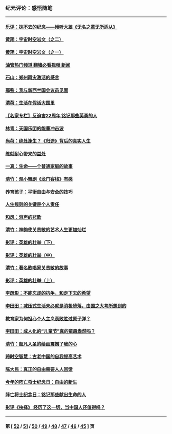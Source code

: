 ### 纪元评论：感悟随笔
---
#### [乐评：抹不去的纪念——倾听大雄《无名之辈无所适从》](../../pages/nsc1035/n13163359.md?08260330) 
#### [黄翔：宇宙时空岩文（之二）](../../pages/nsc1035/n13141116.md?08260330) 
#### [黄翔：宇宙时空岩文（之一）](../../pages/nsc1035/n13140355.md?08260330) 
#### [油管热门频道 翻墙必看视频 新闻](ok?08260330)
#### [石山：郑州雨灾激活的感言](../../pages/nsc1035/n13135372.md?08260330) 
#### [邢鉴：我与新西兰国会议员见面](../../pages/nsc1035/n13111626.md?08260330) 
#### [清荷：生活在假话大国里](../../pages/nsc1035/n13103916.md?08260330) 
#### [【名家专栏】反迫害22周年 铭记那些英勇的人](../../pages/nsc1035/n13102771.md?08260330) 
#### [林青：天国乐团的能量冲击波](../../pages/nsc1035/n13099634.md?08260330) 
#### [尚荷：绝处逢生？《归途》背后的真实人生](../../pages/nsc1035/n13099470.md?08260330) 
#### [练就耐心带来的益处](../../pages/nsc1035/n13081876.md?08260330) 
#### [一真：生命——个普通家庭的故事](../../pages/nsc1035/n13075782.md?08260330) 
#### [清竹：观小舞剧《龙门客栈》有感](../../pages/nsc1035/n13069850.md?08260330) 
#### [养育孩子：平衡自由与安全的技巧](../../pages/nsc1035/n13054510.md?08260330) 
#### [人生规则的关键是个人责任](../../pages/nsc1035/n13053252.md?08260330) 
#### [和风：消声的悲歌](../../pages/nsc1035/n13051994.md?08260330) 
#### [清竹：神韵使关贵敏的艺术人生更加灿烂](../../pages/nsc1035/n13038731.md?08260330) 
#### [影评：英雄的壮举（下）](../../pages/nsc1035/n13027438.md?08260330) 
#### [影评：英雄的壮举（中）](../../pages/nsc1035/n13027244.md?08260330) 
#### [清竹：著名歌唱家关贵敏的故事](../../pages/nsc1035/n13025435.md?08260330) 
#### [影评：英雄的壮举（上）](../../pages/nsc1035/n13024688.md?08260330) 
#### [李疏影：不能忘却的抗争，和走下去的希望](../../pages/nsc1035/n13022097.md?08260330) 
#### [李田田：减压式生活未必就是消极堕落，由国之大考所想到的](../../pages/nsc1035/n13017621.md?08260330) 
#### [教育家为何担心个人主义衰败胜过原子弹？](../../pages/nsc1035/n13002969.md?08260330) 
#### [李田田：成人化的“儿童节”真的童趣盎然吗？](../../pages/nsc1035/n13000386.md?08260330) 
#### [清竹：超凡入圣的绘画震撼了我的心](../../pages/nsc1035/n12993985.md?08260330) 
#### [跨时空智慧：古老中国的自我提高艺术](../../pages/nsc1035/n12988506.md?08260330) 
#### [陈大民：真正的自由需要人人回馈](../../pages/nsc1035/n12990148.md?08260330) 
#### [今年的阵亡将士纪念日：自由的新生](../../pages/nsc1035/n12989540.md?08260330) 
#### [阵亡将士纪念日：铭记那些献出生命的人](../../pages/nsc1035/n12985418.md?08260330) 
#### [影评《抉择》 经历了这一切，当中国人还值得吗？](../../pages/nsc1035/n12983029.md?08260330) 

---
#### 第 [ [52](./52.md?08260330) / [51](./51.md?08260330) / [50](./50.md?08260330) / [49](./49.md?08260330) / [48](./48.md?08260330) / [47](./47.md?08260330) / [46](./46.md?08260330) / [45](./45.md?08260330) ] 页
